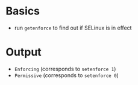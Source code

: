 # Basics
- run `getenforce` to find out if SELinux is in effect

# Output
- `Enforcing`  (corresponds to `setenforce 1`)
- `Permissive` (corresponds to `setenforce 0`)
